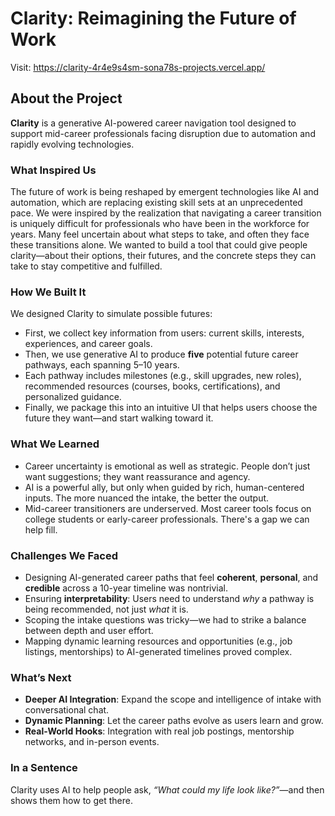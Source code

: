 # Clarity: Reimagining the Future of Work

Visit: https://clarity-4r4e9s4sm-sona78s-projects.vercel.app/

## About the Project

**Clarity** is a generative AI-powered career navigation tool designed to support mid-career professionals facing disruption due to automation and rapidly evolving technologies.

### What Inspired Us

The future of work is being reshaped by emergent technologies like AI and automation, which are replacing existing skill sets at an unprecedented pace. We were inspired by the realization that navigating a career transition is uniquely difficult for professionals who have been in the workforce for years. Many feel uncertain about what steps to take, and often they face these transitions alone. We wanted to build a tool that could give people clarity—about their options, their futures, and the concrete steps they can take to stay competitive and fulfilled.

### How We Built It

We designed Clarity to simulate possible futures:

- First, we collect key information from users: current skills, interests, experiences, and career goals.
- Then, we use generative AI to produce **five** potential future career pathways, each spanning 5–10 years.
- Each pathway includes milestones (e.g., skill upgrades, new roles), recommended resources (courses, books, certifications), and personalized guidance.
- Finally, we package this into an intuitive UI that helps users choose the future they want—and start walking toward it.

### What We Learned

- Career uncertainty is emotional as well as strategic. People don’t just want suggestions; they want reassurance and agency.
- AI is a powerful ally, but only when guided by rich, human-centered inputs. The more nuanced the intake, the better the output.
- Mid-career transitioners are underserved. Most career tools focus on college students or early-career professionals. There's a gap we can help fill.

### Challenges We Faced

- Designing AI-generated career paths that feel **coherent**, **personal**, and **credible** across a 10-year timeline was nontrivial.
- Ensuring **interpretability**: Users need to understand *why* a pathway is being recommended, not just *what* it is.
- Scoping the intake questions was tricky—we had to strike a balance between depth and user effort.
- Mapping dynamic learning resources and opportunities (e.g., job listings, mentorships) to AI-generated timelines proved complex.

### What’s Next

- **Deeper AI Integration**: Expand the scope and intelligence of intake with conversational chat.
- **Dynamic Planning**: Let the career paths evolve as users learn and grow.
- **Real-World Hooks**: Integration with real job postings, mentorship networks, and in-person events.

### In a Sentence

Clarity uses AI to help people ask, *“What could my life look like?”*—and then shows them how to get there.
